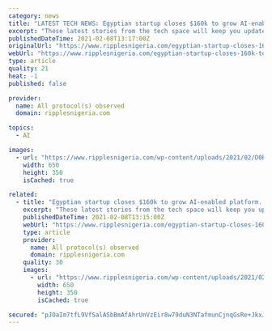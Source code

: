```yaml
---
category: news
title: "LATEST TECH NEWS: Egyptian startup closes $160k to grow AI-enabled platform. 1 other thing and a trivia"
excerpt: "These latest stories from the tech space will keep you updated with trends today. 1. Egyptian startup closes $160k to grow AI-enabled platform DilenyTech, an Egypt-based e-health startup, has announced closing a US$160,"
publishedDateTime: 2021-02-08T13:17:00Z
originalUrl: "https://www.ripplesnigeria.com/egyptian-startup-closes-160k-to-grow-ai-enabled-platform-1-other-thing-and-a-triviaaa/"
webUrl: "https://www.ripplesnigeria.com/egyptian-startup-closes-160k-to-grow-ai-enabled-platform-1-other-thing-and-a-triviaaa/"
type: article
quality: 21
heat: -1
published: false

provider:
  name: All protocol(s) observed
  domain: ripplesnigeria.com

topics:
  - AI

images:
  - url: "https://www.ripplesnigeria.com/wp-content/uploads/2021/02/D0BC8C5D-D98C-4176-BD1D-06BFBE78CAD8.jpeg"
    width: 650
    height: 350
    isCached: true

related:
  - title: "Egyptian startup closes $160k to grow AI-enabled platform. 1 other thing and a trivia"
    excerpt: "These latest stories from the tech space will keep you updated with trends today. 1. Egyptian startup closes $160k to grow AI-enabled platform DilenyTech, an Egypt-based e-health startup, has announced closing a US$160,"
    publishedDateTime: 2021-02-08T13:15:00Z
    webUrl: "https://www.ripplesnigeria.com/egyptian-startup-closes-160k-to-grow-ai-enabled-platform-1-other-thing-and-a-trivia/"
    type: article
    provider:
      name: All protocol(s) observed
      domain: ripplesnigeria.com
    quality: 30
    images:
      - url: "https://www.ripplesnigeria.com/wp-content/uploads/2021/02/D0BC8C5D-D98C-4176-BD1D-06BFBE78CAD8.jpeg"
        width: 650
        height: 350
        isCached: true

secured: "pJOaIm7tfL9VfSalASbBmAfAhrUnVzEir8w79duN3NTafmunCjnqGsRe+JkxJPoVo0CZDEjLp/TKF1GPORpyBgrtdU/qLAe6n09D3Qy6rvrPUVoNLJFH311kOo1gqxC/VO6Nq+PpQqgey1ODtbbXwiNW/tUQ3FFQBEyrHqYWzBoKyISFL2BT99Cl5CcAwc6Rzre1v31qWpSoG5+VlqJj9s0iE95eddzns4HqqAbfeO3V9FoVACtOeIn0VxnBd2jGZdoEleGKg8y21KABS62SI1dZ27UDWosRNLXe4qUH+lJvu9YghprCeJkHKaHo0Cmt2dDYAu0DbfcxKenXR81Tm6rCfloijXAoeeZwHgVU5vc=;jBi5/U9nQE5qF0vukI/7+A=="
---
```


